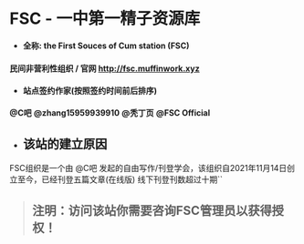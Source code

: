 # FSC - 一中第一精子资源库
- **全称: the First Souces of Cum station (FSC)**
#### 民间非营利性组织 / 官网 **http://fsc.muffinwork.xyz**

- ####  站点签约作家(按照签约时间前后排序)
**@C吧**
**@zhang15959939910**
**@秃丁页**
**@FSC Official**

- ## 该站的建立原因
FSC组织是一个由 @C吧 发起的自由写作/刊登学会，该组织自2021年11月14日创立至今，已经刊登五篇文章(在线版)  线下刊登刊数超过十期``
> ## 注明：访问该站你需要咨询FSC管理员以获得授权！
